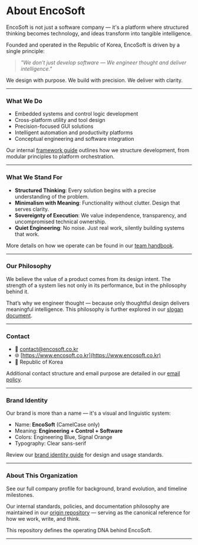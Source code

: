 # About EncoSoft

EncoSoft is not just a software company — it's a platform where structured thinking becomes technology, and ideas transform into tangible intelligence.

Founded and operated in the Republic of Korea, EncoSoft is driven by a single principle:

> *"We don’t just develop software — We engineer thought and deliver intelligence."*

We design with purpose.
We build with precision.
We deliver with clarity.

---

### What We Do

* Embedded systems and control logic development
* Cross-platform utility and tool design
* Precision-focused GUI solutions
* Intelligent automation and productivity platforms
* Conceptual engineering and software integration

Our internal [framework guide](../../../../pages/docs/framework-guide/README.md) outlines how we structure development, from modular principles to platform orchestration.

---

### What We Stand For

* **Structured Thinking**: Every solution begins with a precise understanding of the problem.
* **Minimalism with Meaning**: Functionality without clutter. Design that serves clarity.
* **Sovereignty of Execution**: We value independence, transparency, and uncompromised technical ownership.
* **Quiet Engineering**: No noise. Just real work, silently building systems that work.

More details on how we operate can be found in our [team handbook](../../../../pages/docs/handbook/README.md).

---

### Our Philosophy

We believe the value of a product comes from its design intent.
The strength of a system lies not only in its performance, but in the philosophy behind it.

That’s why we engineer thought — because only thoughtful design delivers meaningful intelligence.
This philosophy is further explored in our [slogan document](../../../../pages/docs/slogan.md).

---

### Contact

- 📩 [contact@encosoft.co.kr](mailto:contact@encosoft.co.kr)
- 🌐 [https://www.encosoft.co.kr](https://www.encosoft.co.kr)
- 📍 Republic of Korea

Additional contact structure and email purpose are detailed in our [email policy](../../../../pages/docs/mail-policy.md).

---

### Brand Identity

Our brand is more than a name — it's a visual and linguistic system:

* Name: **EncoSoft** (CamelCase only)
* Meaning: **Engineering + Control + Software**
* Colors: Engineering Blue, Signal Orange
* Typography: Clear sans-serif

Review our [brand identity guide](../../../../pages/docs/brand-identity.md) for design and usage standards.

---

### About This Organization

See our full company profile for background, brand evolution, and timeline milestones.

Our internal standards, policies, and documentation philosophy are maintained in our [origin repository](../../../origin/) — serving as the canonical reference for how we work, write, and think.

This repository defines the operating DNA behind EncoSoft.

---
